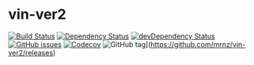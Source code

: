 # vin-ver2

[![Build Status](https://img.shields.io/travis/mrnz/vin-ver2.svg?maxAge=3600&style=flat-square)](https://travis-ci.org/mrnz/vin-ver2) [![Dependency Status](https://img.shields.io/david/mrnz/vin-ver2.svg?maxAge=3600&style=flat-square)](https://david-dm.org/mrnz/vin-ver2) [![devDependency Status](https://img.shields.io/david/dev/mrnz/vin-ver2.svg?maxAge=3600&style=flat-square)](https://david-dm.org/mrnz/vin-ver2#info=devDependencies) [![GitHub issues](https://img.shields.io/github/issues/mrnz/vin-ver2.svg?maxAge=3600&style=flat-square)](https://github.com/mrnz/vin-ver2/issues) [![Codecov](https://img.shields.io/codecov/c/github/mrnz/vin-ver2.svg?maxAge=3600&style=flat-square)](https://codecov.io/gh/mrnz/vin-ver2) ![GitHub tag](https://img.shields.io/github/tag/mrnz/vin-ver2.svg?label=version&maxAge=3600&style=flat-square)](https://github.com/mrnz/vin-ver2/releases) 








